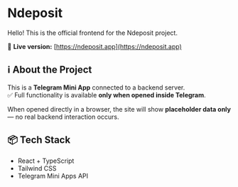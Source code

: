 # Ndeposit

Hello! This is the official frontend for the Ndeposit project.

🔗 **Live version:** [https://ndeposit.app](https://ndeposit.app)

## ℹ️ About the Project

This is a **Telegram Mini App** connected to a backend server.  
✅ Full functionality is available **only when opened inside Telegram**.

When opened directly in a browser, the site will show **placeholder data only** — no real backend interaction occurs.

## 📦 Tech Stack
- React + TypeScript
- Tailwind CSS
- Telegram Mini Apps API
